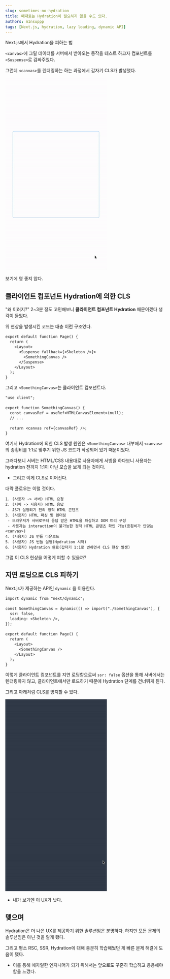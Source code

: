 ```yaml
---
slug: sometimes-no-hydration
title: 때때로는 Hydration이 필요하지 않을 수도 있다.
authors: m1nsuppp
tags: [Next.js, hydration, lazy loading, dynamic API]
---
```


Next.js에서 Hydration을 피하는 법

<!--truncate-->

`<canvas>`에 그릴 데이터를 서버에서 받아오는 동작을 테스트 하고자 컴포넌트를 `<Suspense>`로 감싸주었다.

그런데 `<canvas>`를 렌더링하는 하는 과정에서 갑자기 CLS가 발생했다.

![hydration](hydration.gif)

보기에 영 좋지 않다.

## 클라이언트 컴포넌트 Hydration에 의한 CLS

"왜 이러지?" 2~3분 정도 고민해보니 **클라이언트 컴포넌트 Hydration** 때문이겠다 생각이 들었다.

위 현상을 발생시킨 코드는 대충 이런 구조였다.

```tsx
export default function Page() {
  return (
    <Layout>
      <Suspense fallback={<Skeleton />}>
        <SomethingCanvas />
      </Suspense>
    </Layout>
  );
}
```

그리고 `<SomethingCanvas>`는 클라이언트 컴포넌트다.

```tsx
"use client";

export function SomethingCanvas() {
  const canvasRef = useRef<HTMLCanvasElement>(null);
  // ...

  return <canvas ref={canvasRef} />;
}
```

여기서 Hydration에 의한 CLS 발생 원인은 `<SomethingCanvas>` 내부에서 `<canvas>`의 종횡비를 1:1로 맞추기 위한 JS 코드가 작성되어 있기 때문이었다.

그러다보니 서버는 HTML/CSS 내용대로 사용자에게 서빙을 하다보니 사용자는 hydration 전까지 1:1이 아닌 모습을 보게 되는 것이다.

- 그리고 이게 CLS로 이어진다.

대략 플로우는 이럴 것이다.

```text
1. (사용자 -> 서버) HTML 요청
2. (서버 -> 사용자) HTML 응답
 - JS가 실행되기 전의 정적 HTML 콘텐츠
3. (사용자) HTML 파싱 및 렌더링
 - 브라우저가 서버로부터 응답 받은 HTML을 파싱하고 DOM 트리 구성
 - 사용자는 interaction이 불가능한 정적 HTML 콘텐츠 확인 가능(종횡비가 안맞는 <canvas>)
4. (사용자) JS 번들 다운로드
5. (사용자) JS 번들 실행(Hydration 시작)
6. (사용자) Hydration 완료(갑자기 1:1로 변하면서 CLS 현상 발생)
```

그럼 이 CLS 현상을 어떻게 피할 수 있을까?

## 지연 로딩으로 CLS 피하기

Next.js가 제공하는 API인 `dynamic` 을 이용한다.

```tsx
import dynamic from "next/dynamic";

const SomethingCanvas = dynamic(() => import("./SomethingCanvas"), {
  ssr: false,
  loading: <Skeleton />,
});

export default function Page() {
  return (
    <Layout>
      <SomethingCanvas />
    </Layout>
  );
}
```

이렇게 클라이언트 컴포넌트를 지연 로딩함으로써 `ssr: false` 옵션을 통해 서버에서는 렌더링하지 않고, 클라이언트에서만 로드하기 때문에 Hydration 단계를 건너뛰게 된다.

그리고 아래처럼 CLS를 방지할 수 있다.

![no-hydration](no-hydration.gif)

- 내가 보기엔 이 UX가 낫다.

## 맺으며

Hydration은 더 나은 UX를 제공하기 위한 솔루션임은 분명하다. 하지만 모든 문제의 솔루션임은 아닌 것을 알게 됐다.

그리고 평소 RSC, SSR, Hydration에 대해 충분히 학습해뒀던 게 빠른 문제 해결에 도움이 됐다.

- 이를 통해 애자일한 엔지니어가 되기 위해서는 앞으로도 꾸준히 학습하고 응용해야함을 느꼈다.
